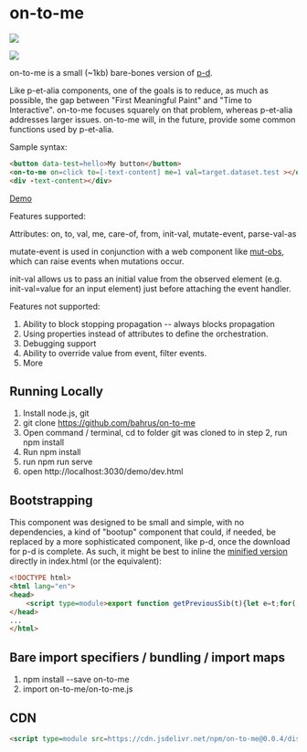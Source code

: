 # on-to-me

<a href="https://nodei.co/npm/on-to-me/"><img src="https://nodei.co/npm/on-to-me.png"></a>

<img src="https://badgen.net/bundlephobia/minzip/on-to-me">

on-to-me is a small (~1kb) bare-bones version of [p-d](https://github.com/bahrus/p-et-alia).

Like p-et-alia components, one of the goals is to reduce, as much as possible, the gap between "First Meaningful Paint" and "Time to Interactive".  on-to-me focuses squarely on that problem, whereas p-et-alia addresses larger issues.  on-to-me will, in the future, provide some common functions used by p-et-alia.

Sample syntax:

```html
<button data-test=hello>My button</button>
<on-to-me on=click to=[-text-content] me=1 val=target.dataset.test ></on-to-me>
<div -text-content></div>
```

[Demo](https://jsfiddle.net/bahrus/5d7t064q/)

Features supported:

Attributes:  on, to, val, me, care-of, from, init-val, mutate-event, parse-val-as

mutate-event is used in conjunction with a web component like [mut-obs](https://github.com/bahrus/mut-obs), which can raise events when mutations occur.

init-val allows us to pass an initial value from the observed element (e.g. init-val=value for an input element) just before attaching the event handler.

Features not supported:

1.  Ability to block stopping propagation -- always blocks propagation
2.  Using properties instead of attributes to define the orchestration.
3.  Debugging support
4.  Ability to override value from event, filter events.
5.  More

## Running Locally

1.  Install node.js, git
2.  git clone https://github.com/bahrus/on-to-me
3.  Open command / terminal, cd to folder git was cloned to in step 2, run npm install
4.  Run npm install
5.  run npm run serve
6.  open http://localhost:3030/demo/dev.html

## Bootstrapping

This component was designed to be small and simple, with no dependencies, a kind of "bootup" component that could, if needed, be replaced by a more sophisticated component, like p-d, once the download for p-d is complete.  As such, it might be best to inline the [minified version](https://raw.githubusercontent.com/bahrus/on-to-me/baseline/dist/on-to-me.min.js) directly in index.html (or the equivalent):

```html
<!DOCTYPE html>
<html lang="en">
<head>
    <script type=module>export function getPreviousSib(t){let e=t;for(;e&&e.hasAttribute("on");)e=e.previousElementSibling,null===e&&(e=t.parentElement);return e}export function nudge(t)...</script>
</head>
...
</html>
```

## Bare import specifiers / bundling / import maps

1.  npm install --save on-to-me
2.  import on-to-me/on-to-me.js

## CDN

```html
<script type=module src=https://cdn.jsdelivr.net/npm/on-to-me@0.0.4/dist/on-to-me.min.js></script>
```



